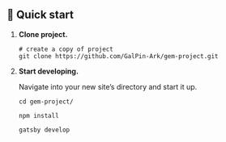 
## 🚀 Quick start

1.  **Clone project.**

    

    ```shell
    # create a copy of project
    git clone https://github.com/GalPin-Ark/gem-project.git
    ```

1.  **Start developing.**

    Navigate into your new site’s directory and start it up.

    ```shell
    cd gem-project/

    npm install

    gatsby develop
    ```
